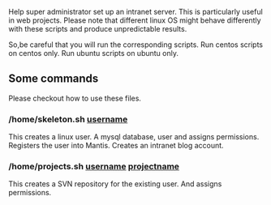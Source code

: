 Help super administrator set up an intranet server. This is particularly useful in web projects. Please note that different linux OS might behave differently with these scripts and produce unpredictable results.

So,be careful that you will run the corresponding scripts.
Run centos scripts on centos only.
Run ubuntu scripts on ubuntu only.

## Some commands ##
Please checkout how to use these files.

### /home/skeleton.sh [username](username.md) ###

This creates a linux user.
A mysql database, user and assigns permissions.
Registers the user into Mantis.
Creates an intranet blog account.

### /home/projects.sh [username](username.md) [projectname](projectname.md) ###
This creates a SVN repository for the existing user.
And assigns permissions.